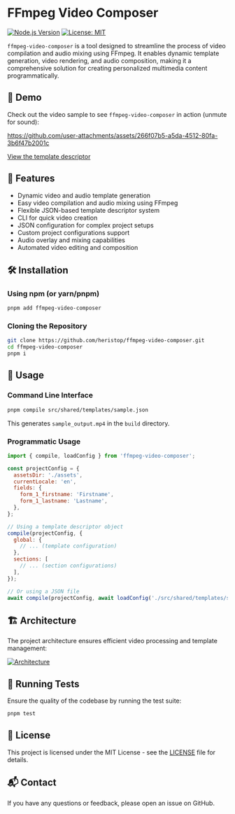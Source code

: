 # FFmpeg Video Composer

[![Node.js Version](https://img.shields.io/badge/node-%3E%3D18.x-brightgreen.svg)](https://nodejs.org/en/) [![License: MIT](https://img.shields.io/badge/License-MIT-yellow.svg)](https://opensource.org/licenses/MIT)

`ffmpeg-video-composer` is a tool designed to streamline the process of video compilation and audio mixing using FFmpeg. It enables dynamic template generation, video rendering, and audio composition, making it a comprehensive solution for creating personalized multimedia content programmatically.

## 🎥 Demo

Check out the video sample to see `ffmpeg-video-composer` in action (unmute for sound):

https://github.com/user-attachments/assets/266f07b5-a5da-4512-80fa-3b6f47b2001c

[View the template descriptor](https://github.com/heristop/ffmpeg-video-composer/blob/main/src/shared/templates/sample.json)

## 🚀 Features

* Dynamic video and audio template generation
* Easy video compilation and audio mixing using FFmpeg
* Flexible JSON-based template descriptor system
* CLI for quick video creation
* JSON configuration for complex project setups
* Custom project configurations support
* Audio overlay and mixing capabilities
* Automated video editing and composition

## 🛠 Installation

### Using npm (or yarn/pnpm)

```bash
pnpm add ffmpeg-video-composer
```

### Cloning the Repository

```bash
git clone https://github.com/heristop/ffmpeg-video-composer.git
cd ffmpeg-video-composer
pnpm i
```

## 📖 Usage

### Command Line Interface

```bash
pnpm compile src/shared/templates/sample.json
```

This generates `sample_output.mp4` in the `build` directory.

### Programmatic Usage

```javascript
import { compile, loadConfig } from 'ffmpeg-video-composer';

const projectConfig = {
  assetsDir: './assets',
  currentLocale: 'en',
  fields: {
    form_1_firstname: 'Firstname',
    form_1_lastname: 'Lastname',
  },
};

// Using a template descriptor object
compile(projectConfig, {
  global: {
    // ... (template configuration)
  },
  sections: [
    // ... (section configurations)
  ],
});

// Or using a JSON file
await compile(projectConfig, await loadConfig('./src/shared/templates/sample.json'));
```

## 🏗 Architecture

The project architecture ensures efficient video processing and template management:

[![Architecture](https://github.com/heristop/ffmpeg-video-composer/blob/main/graph.svg)](https://github.com/heristop/ffmpeg-video-composer/blob/main/graph.svg)

## 🧪 Running Tests

Ensure the quality of the codebase by running the test suite:

```bash
pnpm test
```

## 📄 License

This project is licensed under the MIT License - see the [LICENSE](LICENSE) file for details.

## 📬 Contact

If you have any questions or feedback, please open an issue on GitHub.
